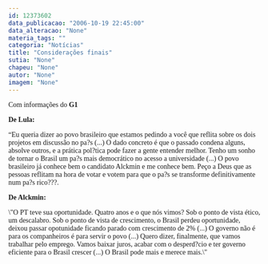 ```yaml
---
id: 12373602
data_publicacao: "2006-10-19 22:45:00"
data_alteracao: "None"
materia_tags: ""
categoria: "Notícias"
title: "Considerações finais"
sutia: "None"
chapeu: "None"
autor: "None"
imagem: "None"
---
```

<p><P><FONT face=Verdana>Com informações do <STRONG>G1</STRONG></FONT></P></p>
<p><P><FONT face=Verdana><STRONG>De Lula:</STRONG></FONT></P></p>
<p><P><FONT face=Verdana>“Eu queria dizer ao povo brasileiro que estamos pedindo a você que reflita sobre os dois projetos em discussão no pa?s (...) O dado concreto é que o passado condena alguns, absolve outros, e a prática pol?tica pode fazer a gente entender melhor. Tenho um sonho de tornar o Brasil um pa?s mais democrático no acesso a universidade (...) O povo brasileiro já conhece bem o candidato Alckmin e me conhece bem. Peço a Deus que as pessoas reflitam na hora de votar e votem para que o pa?s se transforme definitivamente num pa?s rico???.</FONT></P></p>
<p><P><FONT face=Verdana><STRONG>De Alckmin:</STRONG></FONT></P></p>
<p><P><FONT face=Verdana>\"O PT teve sua oportunidade. Quatro anos e o que nós vimos? Sob o ponto de vista ético, um descalabro. Sob o ponto de vista de crescimento, o Brasil perdeu oportunidade, deixou passar opotunidade ficando parado com crescimento de 2% (...) O governo não é para os companheiros é para servir o povo (...) Quero dizer, finalmente, que vamos trabalhar pelo emprego. Vamos baixar juros, acabar com o desperd?cio e ter governo eficiente para o Brasil crescer (...) O Brasil pode mais e merece mais.\"</FONT></P> </p>
